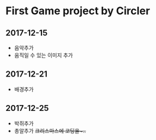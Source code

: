 # First Game project by Circler
## 2017-12-15
- 음악추가
- 움직일 수 있는 이미지 추가

## 2017-12-21
- 배경추가

## 2017-12-25
- 박쥐추가
- 총알추가
~~크리스마스에 코딩을~..~~
